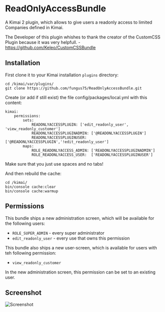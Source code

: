 # ReadOnlyAccessBundle

A Kimai 2 plugin, which allows to give users a readonly access to limited Companies defined in Kimai.

The Developer of this plugin whishes to thank the creator of the CustomCSS Plugin because it was very helpfull. - https://github.com/Keleo/CustomCSSBundle

## Installation

First clone it to your Kimai installation `plugins` directory:
```
cd /kimai/var/plugins/
git clone https://github.com/fungus75/ReadOnlyAccessBundle.git
```

Create (or add if still exist) the file config/packages/local.yml
with this content:
```
kimai:
    permissions:
        sets:
            READONLYACCESSPLUGIN: ['edit_readonly_user', 'view_readonly_customer']
            READONLYACCESSPLUGINADMIN: ['@READONLYACCESSPLUGIN']
            READONLYACCESSPLUGINUSER:  ['@READONLYACCESSPLUGIN','!edit_readonly_user']
        maps:
            ROLE_READONLYACCESS_ADMIN: ['READONLYACCESSPLUGINADMIN']
            ROLE_READONLYACCESS_USER:  ['READONLYACCESSPLUGINUSER']
```
Make sure that you just use spaces and no tabs!


And then rebuild the cache: 
```
cd /kimai/
bin/console cache:clear
bin/console cache:warmup
```

## Permissions

This bundle ships a new administration screen, which will be available for the following users:

- `ROLE_SUPER_ADMIN` - every super administrator
- `edit_readonly_user` - every use that owns this permission 

This bundle also ships a new user-screen, which is available for users with teh following permission:

- `view_readonly_customer`

In the new administration screen, this permission can be set to an existing user.
 
## Screenshot

![Screenshot](https://raw.githubusercontent.com/fungus75/ReadOnlyAccessBundle/master/screenshot.jpg)



